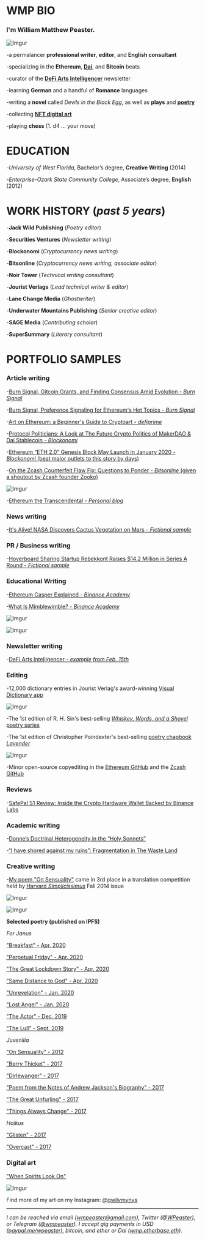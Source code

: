 # <b>WMP BIO</b>

### I'm <b>William Matthew Peaster.</b>

![Imgur](https://i.imgur.com/COmcG3F.jpg)

-a permalancer <b>professional writer</b>, <b>editor</b>, and <b>English consultant</b>

-specializing in the <b>Ethereum</b>, [<b>Dai</b>](https://github.com/apbendi/use-dai#freelancers), and <b>Bitcoin</b> beats

-curator of the [<b>DeFi Arts Intelligencer</b>](https://artsdefi.substack.com/) newsletter

-learning <b>German</b> and a handful of <b>Romance</b> languages

-writing a <b>novel</b> called <i>Devils in the Black Egg</i>, as well as <b>plays</b> and <b>[poetry](http://wmpeaster.eth.link/)</b>

-collecting [<b>NFT digital art</b>](https://superrare.co/wmpeaster)

-playing <b>chess</b> (1. d4 ... your move)

# <b>EDUCATION</b> 

-<i>University of West Florida</i>, Bachelor’s degree, <b>Creative Writing</b> (2014)

-<i>Enterprise-Ozark State Community College</i>, Associate’s degree, <b>English</b> (2012)

# <b>WORK HISTORY (<i>past 5 years</i>)</b>

-<b>Jack Wild Publishing</b> (<i>Poetry editor</i>)

-<b>Securities Ventures</b> (<i>Newsletter writing</i>)

-<b>Blockonomi</b> (<i>Cryptocurrency news writing</i>)

-<b>Bitsonline</b> (<i>Cryptocurrency news writing, associate editor</i>)

-<b>Noir Tower</b> (<i>Technical writing consultant</i>)

-<b>Jourist Verlags</b> (<i>Lead technical writer & editor</i>)

-<b>Lane Change Media</b> (<i>Ghostwriter</i>)

-<b>Underwater Mountains Publishing</b> (<i>Senior creative editor</i>)

-<b>SAGE Media</b> (<i>Contributing scholar</i>)

-<b>SuperSummary</b> (<i>Literary consultant</i>)

# <b>PORTFOLIO SAMPLES</b>

### Article writing

-[Burn Signal, Gitcoin Grants, and Finding Consensus Amid Evolution - *Burn Signal*](https://blog.burnsignal.io/burn-signal-gitcoin-grants/)

-[Burn Signal, Preference Signaling for Ethereum's Hot Topics - *Burn Signal*](https://blog.burnsignal.io/signaling-for-ethereums-hot-topics/)

-[Art on Ethereum: a Beginner's Guide to Cryptoart - *defiprime*](https://defiprime.com/cryptoart-on-ethereum)

-[Protocol Politicians: A Look at The Future Crypto Politics of MakerDAO & Dai Stablecoin - *Blockonomi*](https://blockonomi.com/protocol-politicians-makerdao-dai/)

-[Ethereum “ETH 2.0” Genesis Block May Launch in January 2020 - *Blockonomi* (beat major outlets to this story by days)](https://blockonomi.com/ethereum-eth-2-0-genesis-block-january-2020/)

-[On the Zcash Counterfeit Flaw Fix: Questions to Ponder - *Bitsonline* (given a shoutout by Zcash founder Zooko)](https://twitter.com/zooko/status/1092911343932399616)

![Imgur](https://i.imgur.com/XT2h6Rk.png)

-[Ethereum the Transcendental - *Personal blog*](https://medium.com/@wmpeaster/ethereum-the-transcendental-c4f536d9f263)

### News writing

-[It's Alive! NASA Discovers Cactus Vegetation on Mars - *Fictional sample*](https://docs.google.com/document/d/1M7UYwm00dmz6CxSe767VcmhS_60komtyc-Im_vwThys/edit?usp=sharing)

### PR / Business writing

-[Hoverboard Sharing Startup Rebekkont Raises $14.2 Million in Series A Round - *Fictional sample*](https://docs.google.com/document/d/1FKD-yPk7upIheQU5oNW9FhwLHCc0HGR1QOiUvbzQOik/edit?usp=sharing)

### Educational Writing

-[Ethereum Casper Explained - *Binance Academy*](https://www.binance.vision/blockchain/ethereum-casper-explained)

-[What Is Mimblewimble? - *Binance Academy*](https://www.binance.vision/blockchain/what-is-mimblewimble)

![Imgur](https://i.imgur.com/0UkU6Ls.png)

![Imgur](https://i.imgur.com/SQVd74h.png)

### Newsletter writing

-[DeFi Arts Intelligencer - *example from Feb. 15th*](https://artsdefi.substack.com/p/defi-arts-intelligencer-feb-15th)

### Editing 

-12,000 dictionary entries in Jourist Verlag's award-winning [Visual Dictionary app](https://www.jourist.com/product/jourist-visual-dictionary/)

![Imgur](https://i.imgur.com/cwSMasm.png)

-The 1st edition of R. H. Sin's best-selling [*Whiskey, Words, and a Shovel* poetry series](https://www.amazon.com/Whiskey-Words-Shovel-R-Sin/dp/1682410188/ref=sr_1_7?keywords=whiskey+words+%26&qid=1562342956&s=books&sr=1-7)

-The 1st edition of Christopher Poindexter's best-selling [poetry chapbook *Lavender*](https://www.amazon.com/Lavender-Christopher-Poindexter/dp/168241129X/ref=pd_rhf_dp_p_img_2?_encoding=UTF8&psc=1&refRID=8D50EBD5E9VZ6C08QFGA
)

![Imgur](https://i.imgur.com/eyFYODP.png)

-Minor open-source copyediting in the [Ethereum GitHub](https://github.com/ethereum/eth2.0-specs/pull/848) and the [Zcash GitHub](https://github.com/zcash/zcash/pull/3927)

### Reviews

-[SafePal S1 Review: Inside the Crypto Hardware Wallet Backed by Binance Labs](https://bitsonline.com/safepal-s1-review/)

### Academic writing

-[Donne’s Doctrinal Heterogeneity in the “Holy Sonnets”](https://www.academia.edu/33744926/John_Donne_s_Doctrinal_Heterogeneity_in_the_Holy_Sonnets_)

-[“I have shored against my ruins”: Fragmentation in The Waste Land](https://www.academia.edu/33744927/_I_have_shored_against_my_ruins_Fragmentation_in_T._S._Eliots_The_Waste_Land)

### Creative writing

-[My poem "On Sensuality"](https://gateway.temporal.cloud/ipfs/QmSGcw5BkpFxoaiqUQavpKFVEHDiYLH1cHDxZbfyJCKYwN) came in 3rd place in a translation competition held by [Harvard *Simplicissimus*](https://issuu.com/simplicissimusjournal/docs/simpl_f14_german_web/28) Fall 2014 issue

![Imgur](https://i.imgur.com/8ydLuuZ.png)

![Imgur](https://i.imgur.com/OBYuzji.png)

<b>Selected poetry (published on IPFS)</b>

*For Janus*

["Breakfast" - Apr. 2020](https://gateway.temporal.cloud/ipfs/QmRpuPLQJwDqf7vrYGYXvGcy9zEsKj3bx892T7z8idmc2f)

["Perpetual Friday" - Apr. 2020](https://gateway.temporal.cloud/ipfs/QmYmxQkrW5JuEbsp3ZVniaK6XsHGS5xYjWnMAjWxiW9NpV)

["The Great Lockdown Story" - Apr. 2020](https://gateway.temporal.cloud/ipfs/Qmf5htCkNu33tL1JEEgy5eWwnYLgPJ9McW71d3E2pYx1yC)

["Same Distance to God" - Apr. 2020](https://gateway.temporal.cloud/ipfs/QmfUvXXQjkq6LjkDPt5c7RGdmvatXGh3KHPiePFEaaun68)

["Unrevelation" - Jan. 2020](https://gateway.temporal.cloud/ipfs/QmbCww7ZtBexUrXn8K1Jz8gwpJfHJ1V1mFTjzupzGbj38v)

["Lost Angel" - Jan. 2020](https://gateway.temporal.cloud/ipfs/QmYrKcXvLvaVUpE78AojkMeGDaYHLX4Knc8RwCayD7Wsy1)

["The Actor" - Dec. 2019](https://gateway.temporal.cloud/ipfs/QmfZR7VewLvHqfSsrBAw7VYo3o33ptSLEcsw97yJzSNqMr)

["The Lull" - Sept. 2019](https://gateway.temporal.cloud/ipfs/Qmd13JqXdcxxTmgm8UkAAdMHiCmaCKvbbVxef6UZvwBMGr)

*Juvenilia*

["On Sensuality" - 2012](https://gateway.temporal.cloud/ipfs/QmSGcw5BkpFxoaiqUQavpKFVEHDiYLH1cHDxZbfyJCKYwN)

["Berry Thicket" - 2017](https://gateway.temporal.cloud/ipfs/QmQ2j2fCUWWqxYkL5zYHLAN5UDyWegixPv1kHp6JyLYpYc)

["Dirlewanger" - 2017](https://gateway.temporal.cloud/ipfs/QmUn9zmiFPserG2EwTk8wE3AwE6EV8x29HTSbpmndpoxoJ)

["Poem from the Notes of Andrew Jackson's Biography" - 2017](https://gateway.temporal.cloud/ipfs/QmZzrnCjAJAMeuc6E5g3YzjFqh2d2V3LtCaXV6meGQejsY)

["The Great Unfurling" - 2017](https://gateway.temporal.cloud/ipfs/QmUTwhTDBois3WpXajeUgGXAErrq7ankWBuAFNmFeFYSJP)

["Things Always Change" - 2017](https://gateway.temporal.cloud/ipfs/QmQYwBym8p4zD8SPQf6R47fub18E3nGJTyWEpZZF721E5L)

*Haikus*

["Glisten" - 2017](https://gateway.temporal.cloud/ipfs/QmWNXvPn7d2JUp4ViC8frn7qRvHqydaJGFBmb6Afi3c9rG)

["Overcast" - 2017](https://gateway.temporal.cloud/ipfs/QmNuJc7JXxhAaLFs9aMmCShAX5tquFUj7bZp11A2EWfps2)

### Digital art

["When Spirits Look On"](https://imgur.com/qnTcm4b)

![Imgur](https://i.imgur.com/qnTcm4b.jpg)


Find more of my art on my Instagram: [@gwilymynys](https://www.instagram.com/gwilymynys/)

***

*I can be reached via email (wmpeaster@gmail.com), Twitter ([@WPeaster](https://twitter.com/WPeaster)), or Telegram ([@wmpeaster](https://web.telegram.org/#/im?p=@wmpeaster)). I accept gig payments in USD ([paypal.me/wpeaster](paypal.me/wpeaster)), bitcoin, and ether or Dai ([wmp.etherbase.eth](https://etherscan.io/address/wmp.etherbase.eth)).*
